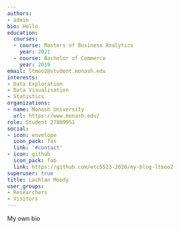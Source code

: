 ```yaml
---
authors:
- admin
bio: Hello
education:
  courses:
  - course: Masters of Business Analytics
    year: 2021
  - course: Bachelor of Commerce
    year: 2019
email: ltmoo2@student.monash.edu
interests:
- Data Exploration
- Data Visualisation
- Statistics
organizations:
- name: Monash University
  url: https://www.monash.edu/
role: Student 27809951
social:
- icon: envelope
  icon_pack: fas
  link: '#contact'
- icon: github
  icon_pack: fab
  link: https://github.com/etc5523-2020/my-blog-ltmoo2
superuser: true
title: Lachlan Moody
user_groups:
- Researchers
- Visitors
---
```


My own bio
